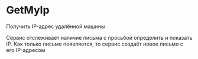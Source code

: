 # GetMyIp
Получить IP-адрес удалённой машины

Сервис отслеживает наличие письма с просьбой определить и показать IP.
Как только письмо появляется, то сервис создаёт новое письмо с его IP-адресом
